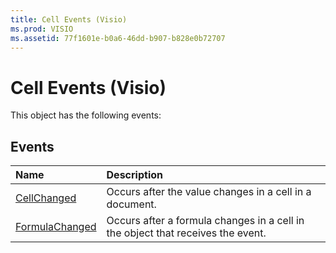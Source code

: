 ```yaml
---
title: Cell Events (Visio)
ms.prod: VISIO
ms.assetid: 77f1601e-b0a6-46dd-b907-b828e0b72707
---
```



# Cell Events (Visio)
This object has the following events:

## Events



|**Name**|**Description**|
|:-----|:-----|
|[CellChanged](cell-cellchanged-event-visio.md)|Occurs after the value changes in a cell in a document.|
|[FormulaChanged](cell-formulachanged-event-visio.md)|Occurs after a formula changes in a cell in the object that receives the event.|

